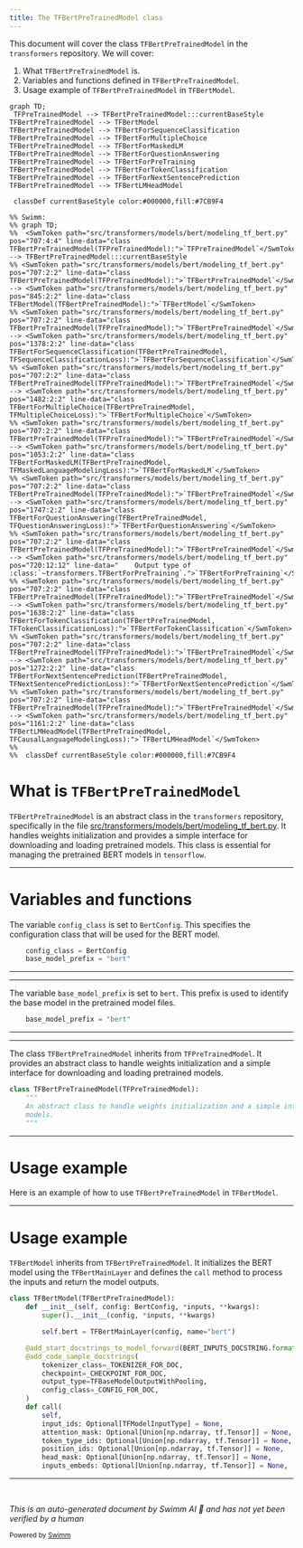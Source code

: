 ```yaml
---
title: The TFBertPreTrainedModel class
---
```

This document will cover the class <SwmToken path="src/transformers/models/bert/modeling_tf_bert.py" pos="707:2:2" line-data="class TFBertPreTrainedModel(TFPreTrainedModel):">`TFBertPreTrainedModel`</SwmToken> in the <SwmToken path="src/transformers/models/bert/modeling_tf_bert.py" pos="720:10:10" line-data="    Output type of :class:`~transformers.TFBertForPreTraining`.">`transformers`</SwmToken> repository. We will cover:

1. What <SwmToken path="src/transformers/models/bert/modeling_tf_bert.py" pos="707:2:2" line-data="class TFBertPreTrainedModel(TFPreTrainedModel):">`TFBertPreTrainedModel`</SwmToken> is.
2. Variables and functions defined in <SwmToken path="src/transformers/models/bert/modeling_tf_bert.py" pos="707:2:2" line-data="class TFBertPreTrainedModel(TFPreTrainedModel):">`TFBertPreTrainedModel`</SwmToken>.
3. Usage example of <SwmToken path="src/transformers/models/bert/modeling_tf_bert.py" pos="707:2:2" line-data="class TFBertPreTrainedModel(TFPreTrainedModel):">`TFBertPreTrainedModel`</SwmToken> in <SwmToken path="src/transformers/models/bert/modeling_tf_bert.py" pos="845:2:2" line-data="class TFBertModel(TFBertPreTrainedModel):">`TFBertModel`</SwmToken>.

```mermaid
graph TD;
 TFPreTrainedModel --> TFBertPreTrainedModel:::currentBaseStyle
TFBertPreTrainedModel --> TFBertModel
TFBertPreTrainedModel --> TFBertForSequenceClassification
TFBertPreTrainedModel --> TFBertForMultipleChoice
TFBertPreTrainedModel --> TFBertForMaskedLM
TFBertPreTrainedModel --> TFBertForQuestionAnswering
TFBertPreTrainedModel --> TFBertForPreTraining
TFBertPreTrainedModel --> TFBertForTokenClassification
TFBertPreTrainedModel --> TFBertForNextSentencePrediction
TFBertPreTrainedModel --> TFBertLMHeadModel

 classDef currentBaseStyle color:#000000,fill:#7CB9F4

%% Swimm:
%% graph TD;
%%  <SwmToken path="src/transformers/models/bert/modeling_tf_bert.py" pos="707:4:4" line-data="class TFBertPreTrainedModel(TFPreTrainedModel):">`TFPreTrainedModel`</SwmToken> --> TFBertPreTrainedModel:::currentBaseStyle
%% <SwmToken path="src/transformers/models/bert/modeling_tf_bert.py" pos="707:2:2" line-data="class TFBertPreTrainedModel(TFPreTrainedModel):">`TFBertPreTrainedModel`</SwmToken> --> <SwmToken path="src/transformers/models/bert/modeling_tf_bert.py" pos="845:2:2" line-data="class TFBertModel(TFBertPreTrainedModel):">`TFBertModel`</SwmToken>
%% <SwmToken path="src/transformers/models/bert/modeling_tf_bert.py" pos="707:2:2" line-data="class TFBertPreTrainedModel(TFPreTrainedModel):">`TFBertPreTrainedModel`</SwmToken> --> <SwmToken path="src/transformers/models/bert/modeling_tf_bert.py" pos="1378:2:2" line-data="class TFBertForSequenceClassification(TFBertPreTrainedModel, TFSequenceClassificationLoss):">`TFBertForSequenceClassification`</SwmToken>
%% <SwmToken path="src/transformers/models/bert/modeling_tf_bert.py" pos="707:2:2" line-data="class TFBertPreTrainedModel(TFPreTrainedModel):">`TFBertPreTrainedModel`</SwmToken> --> <SwmToken path="src/transformers/models/bert/modeling_tf_bert.py" pos="1482:2:2" line-data="class TFBertForMultipleChoice(TFBertPreTrainedModel, TFMultipleChoiceLoss):">`TFBertForMultipleChoice`</SwmToken>
%% <SwmToken path="src/transformers/models/bert/modeling_tf_bert.py" pos="707:2:2" line-data="class TFBertPreTrainedModel(TFPreTrainedModel):">`TFBertPreTrainedModel`</SwmToken> --> <SwmToken path="src/transformers/models/bert/modeling_tf_bert.py" pos="1053:2:2" line-data="class TFBertForMaskedLM(TFBertPreTrainedModel, TFMaskedLanguageModelingLoss):">`TFBertForMaskedLM`</SwmToken>
%% <SwmToken path="src/transformers/models/bert/modeling_tf_bert.py" pos="707:2:2" line-data="class TFBertPreTrainedModel(TFPreTrainedModel):">`TFBertPreTrainedModel`</SwmToken> --> <SwmToken path="src/transformers/models/bert/modeling_tf_bert.py" pos="1747:2:2" line-data="class TFBertForQuestionAnswering(TFBertPreTrainedModel, TFQuestionAnsweringLoss):">`TFBertForQuestionAnswering`</SwmToken>
%% <SwmToken path="src/transformers/models/bert/modeling_tf_bert.py" pos="707:2:2" line-data="class TFBertPreTrainedModel(TFPreTrainedModel):">`TFBertPreTrainedModel`</SwmToken> --> <SwmToken path="src/transformers/models/bert/modeling_tf_bert.py" pos="720:12:12" line-data="    Output type of :class:`~transformers.TFBertForPreTraining`.">`TFBertForPreTraining`</SwmToken>
%% <SwmToken path="src/transformers/models/bert/modeling_tf_bert.py" pos="707:2:2" line-data="class TFBertPreTrainedModel(TFPreTrainedModel):">`TFBertPreTrainedModel`</SwmToken> --> <SwmToken path="src/transformers/models/bert/modeling_tf_bert.py" pos="1638:2:2" line-data="class TFBertForTokenClassification(TFBertPreTrainedModel, TFTokenClassificationLoss):">`TFBertForTokenClassification`</SwmToken>
%% <SwmToken path="src/transformers/models/bert/modeling_tf_bert.py" pos="707:2:2" line-data="class TFBertPreTrainedModel(TFPreTrainedModel):">`TFBertPreTrainedModel`</SwmToken> --> <SwmToken path="src/transformers/models/bert/modeling_tf_bert.py" pos="1272:2:2" line-data="class TFBertForNextSentencePrediction(TFBertPreTrainedModel, TFNextSentencePredictionLoss):">`TFBertForNextSentencePrediction`</SwmToken>
%% <SwmToken path="src/transformers/models/bert/modeling_tf_bert.py" pos="707:2:2" line-data="class TFBertPreTrainedModel(TFPreTrainedModel):">`TFBertPreTrainedModel`</SwmToken> --> <SwmToken path="src/transformers/models/bert/modeling_tf_bert.py" pos="1161:2:2" line-data="class TFBertLMHeadModel(TFBertPreTrainedModel, TFCausalLanguageModelingLoss):">`TFBertLMHeadModel`</SwmToken>
%% 
%%  classDef currentBaseStyle color:#000000,fill:#7CB9F4
```

# What is <SwmToken path="src/transformers/models/bert/modeling_tf_bert.py" pos="707:2:2" line-data="class TFBertPreTrainedModel(TFPreTrainedModel):">`TFBertPreTrainedModel`</SwmToken>

<SwmToken path="src/transformers/models/bert/modeling_tf_bert.py" pos="707:2:2" line-data="class TFBertPreTrainedModel(TFPreTrainedModel):">`TFBertPreTrainedModel`</SwmToken> is an abstract class in the <SwmToken path="src/transformers/models/bert/modeling_tf_bert.py" pos="720:10:10" line-data="    Output type of :class:`~transformers.TFBertForPreTraining`.">`transformers`</SwmToken> repository, specifically in the file <SwmPath>[src/transformers/models/bert/modeling_tf_bert.py](src/transformers/models/bert/modeling_tf_bert.py)</SwmPath>. It handles weights initialization and provides a simple interface for downloading and loading pretrained models. This class is essential for managing the pretrained BERT models in <SwmToken path="src/transformers/models/bert/modeling_tf_bert.py" pos="24:2:2" line-data="import tensorflow as tf">`tensorflow`</SwmToken>.

<SwmSnippet path="/src/transformers/models/bert/modeling_tf_bert.py" line="713">

---

# Variables and functions

The variable <SwmToken path="src/transformers/models/bert/modeling_tf_bert.py" pos="713:1:1" line-data="    config_class = BertConfig">`config_class`</SwmToken> is set to <SwmToken path="src/transformers/models/bert/modeling_tf_bert.py" pos="713:5:5" line-data="    config_class = BertConfig">`BertConfig`</SwmToken>. This specifies the configuration class that will be used for the BERT model.

```python
    config_class = BertConfig
    base_model_prefix = "bert"
```

---

</SwmSnippet>

<SwmSnippet path="/src/transformers/models/bert/modeling_tf_bert.py" line="714">

---

The variable <SwmToken path="src/transformers/models/bert/modeling_tf_bert.py" pos="714:1:1" line-data="    base_model_prefix = &quot;bert&quot;">`base_model_prefix`</SwmToken> is set to <SwmToken path="src/transformers/models/bert/modeling_tf_bert.py" pos="714:6:6" line-data="    base_model_prefix = &quot;bert&quot;">`bert`</SwmToken>. This prefix is used to identify the base model in the pretrained model files.

```python
    base_model_prefix = "bert"
```

---

</SwmSnippet>

<SwmSnippet path="/src/transformers/models/bert/modeling_tf_bert.py" line="707">

---

The class <SwmToken path="src/transformers/models/bert/modeling_tf_bert.py" pos="707:2:2" line-data="class TFBertPreTrainedModel(TFPreTrainedModel):">`TFBertPreTrainedModel`</SwmToken> inherits from <SwmToken path="src/transformers/models/bert/modeling_tf_bert.py" pos="707:4:4" line-data="class TFBertPreTrainedModel(TFPreTrainedModel):">`TFPreTrainedModel`</SwmToken>. It provides an abstract class to handle weights initialization and a simple interface for downloading and loading pretrained models.

```python
class TFBertPreTrainedModel(TFPreTrainedModel):
    """
    An abstract class to handle weights initialization and a simple interface for downloading and loading pretrained
    models.
    """
```

---

</SwmSnippet>

# Usage example

Here is an example of how to use <SwmToken path="src/transformers/models/bert/modeling_tf_bert.py" pos="707:2:2" line-data="class TFBertPreTrainedModel(TFPreTrainedModel):">`TFBertPreTrainedModel`</SwmToken> in <SwmToken path="src/transformers/models/bert/modeling_tf_bert.py" pos="845:2:2" line-data="class TFBertModel(TFBertPreTrainedModel):">`TFBertModel`</SwmToken>.

<SwmSnippet path="/src/transformers/models/bert/modeling_tf_bert.py" line="845">

---

# Usage example

<SwmToken path="src/transformers/models/bert/modeling_tf_bert.py" pos="845:2:2" line-data="class TFBertModel(TFBertPreTrainedModel):">`TFBertModel`</SwmToken> inherits from <SwmToken path="src/transformers/models/bert/modeling_tf_bert.py" pos="845:4:4" line-data="class TFBertModel(TFBertPreTrainedModel):">`TFBertPreTrainedModel`</SwmToken>. It initializes the BERT model using the <SwmToken path="src/transformers/models/bert/modeling_tf_bert.py" pos="849:7:7" line-data="        self.bert = TFBertMainLayer(config, name=&quot;bert&quot;)">`TFBertMainLayer`</SwmToken> and defines the <SwmToken path="src/transformers/models/bert/modeling_tf_bert.py" pos="858:3:3" line-data="    def call(">`call`</SwmToken> method to process the inputs and return the model outputs.

```python
class TFBertModel(TFBertPreTrainedModel):
    def __init__(self, config: BertConfig, *inputs, **kwargs):
        super().__init__(config, *inputs, **kwargs)

        self.bert = TFBertMainLayer(config, name="bert")

    @add_start_docstrings_to_model_forward(BERT_INPUTS_DOCSTRING.format("batch_size, sequence_length"))
    @add_code_sample_docstrings(
        tokenizer_class=_TOKENIZER_FOR_DOC,
        checkpoint=_CHECKPOINT_FOR_DOC,
        output_type=TFBaseModelOutputWithPooling,
        config_class=_CONFIG_FOR_DOC,
    )
    def call(
        self,
        input_ids: Optional[TFModelInputType] = None,
        attention_mask: Optional[Union[np.ndarray, tf.Tensor]] = None,
        token_type_ids: Optional[Union[np.ndarray, tf.Tensor]] = None,
        position_ids: Optional[Union[np.ndarray, tf.Tensor]] = None,
        head_mask: Optional[Union[np.ndarray, tf.Tensor]] = None,
        inputs_embeds: Optional[Union[np.ndarray, tf.Tensor]] = None,
```

---

</SwmSnippet>

&nbsp;

*This is an auto-generated document by Swimm AI 🌊 and has not yet been verified by a human*

<SwmMeta version="3.0.0" repo-id="Z2l0aHViJTNBJTNBdHJhbnNmb3JtZXJzJTNBJTNBc2h1anV1dQ==" repo-name="transformers"><sup>Powered by [Swimm](/)</sup></SwmMeta>
